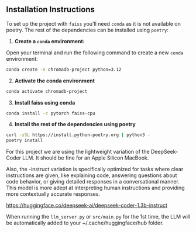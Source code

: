 ## Installation Instructions

To set up the project with `faiss` you'll need `conda` as it is not available on poetry. The rest of the dependencies can be installed using `poetry`:

1. **Create a `conda` environment:**

Open your terminal and run the following command to create a new `conda` environment:

```sh
conda create -n chromadb-project python=3.12
```

2. **Activate the conda environment**

```sh
conda activate chromadb-project
```

3. **Install faiss using conda**

```sh
conda install -c pytorch faiss-cpu
```

4. **Install the rest of the dependencies using poetry**

```sh
curl -sSL https://install.python-poetry.org | python3 -
poetry install
```

For this project we are using the lightweight variation of the DeepSeek-Coder LLM. It should be fine for an Apple Silicon MacBook.

Also, the -instruct variation is specifically optimized for tasks where clear instructions are given, like explaining code, answering questions about code behavior, or giving detailed responses in a conversational manner. This model is more adept at interpreting human instructions and providing more contextually accurate responses.

https://huggingface.co/deepseek-ai/deepseek-coder-1.3b-instruct

When running the `llm_server.py` or `src/main.py` for the 1st time, the LLM will be automatically added to your ~/.cache/huggingface/hub folder.
